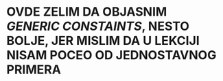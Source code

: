 # OVDE ZELIM DA OBJASNIM *GENERIC CONSTAINTS*, NESTO BOLJE, JER MISLIM DA U LEKCIJI NISAM POCEO OD JEDNOSTAVNOG PRIMERA